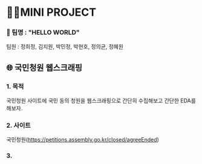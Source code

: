 # 👩‍💻MINI PROJECT
### 👯 팀명 : "HELLO WORLD"
팀원 : 정희정, 김지원, 박민정, 박현호, 정의균, 정혜원

## 🌐 국민청원 웹스크래핑

### 1. 목적
국민청원 사이트에 국민 동의 청원을 웹스크래핑으로 간단히 수집해보고 간단한 EDA를 해보자.

### 2. 사이트
국민청원(https://petitions.assembly.go.kr/closed/agreeEnded)

### 3. 
